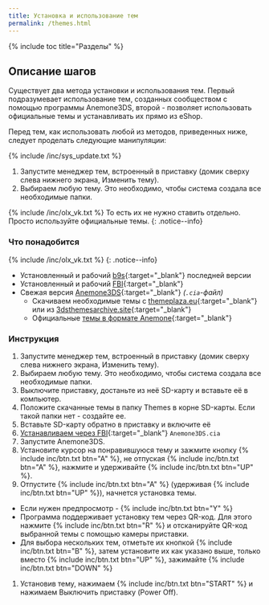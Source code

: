 ```yaml
---
title: Установка и использование тем
permalink: /themes.html
---
```

{% include toc title="Разделы" %}

## Описание шагов

Существует два метода установки и использования тем. Первый подразумевает использование тем, созданных сообществом с помощью программы Anemone3DS, второй - позволяет использовать официальные темы и устанавливать их прямо из eShop. 

Перед тем, как использовать любой из методов, приведенных ниже, следует проделать следующие манипуляции: 

{% include /inc/sys_update.txt %}
1. Запустите менеджер тем, встроенный в приставку (домик сверху слева нижнего экрана, Изменить тему).
1. Выбираем любую тему. Это необходимо, чтобы система создала все необходимые папки. 

{% include /inc/olx_vk.txt %} То есть их не нужно ставить отдельно. Просто используйте официальные темы. 
{: .notice--info}

### Что понадобится

{% include /inc/olx_vk.txt %}
{: .notice--info}

* Установленный и рабочий [b9s](updating-b9s){:target="_blank"} последней версии 
* Установленный и рабочий [FBI](fbi){:target="_blank"}
* Свежая версия [Anemone3DS](https://github.com/astronautlevel2/Anemone3DS/releases/latest){:target="_blank"} *(`.cia`-файл)*
	+ Скачиваем необходимые темы с [themeplaza.eu](https://themeplaza.eu/themes){:target="_blank"} или из [3dsthemesarchive.site](https://3dsthemesarchive.site/){:target="_blank"}
	+ Официальные [темы в формате Anemone](https://drive.google.com/drive/folders/12dp95NdXdg8iQCgWgV7i48vLWIoUWdyi){:target="_blank"}

### Инструкция

1. Запустите менеджер тем, встроенный в приставку (домик сверху слева нижнего экрана, Изменить тему).
1. Выбираем любую тему. Это необходимо, чтобы система создала все необходимые папки. 
1. Выключите приставку, достаньте из неё SD-карту и вставьте её в компьютер. 
1. Положите скачанные темы в папку Themes в корне SD-карты. Если такой папки нет - создайте ее.
1. Вставьте SD-карту обратно в приставку и включите её
1. [Устанавливаем через FBI](games){:target="_blank"} `Anemone3DS.cia`
1. Запустите Anemone3DS.
1. Установите курсор на понравившуюся тему и зажмите кнопку {% include inc/btn.txt btn="A" %}, не отпуская {% include inc/btn.txt btn="A" %}, нажмите и удерживайте {% include inc/btn.txt btn="UP" %}. 
1. Отпустите {% include inc/btn.txt btn="A" %} (удерживая {% include inc/btn.txt btn="UP" %}), начнется установка темы. 
  *	Если нужен предпросмотр - {% include inc/btn.txt btn="Y" %}
  * Программа поддерживает установку тем через QR-код. Для этого нажмите {% include inc/btn.txt btn="R" %} и отсканируйте QR-код выбранной темы с помощью камеры приставки. 
  * Для выбора нескольких тем, отметьте их кнопкой {% include inc/btn.txt btn="B" %}, затем установите их как указано выше, только вместо {% include inc/btn.txt btn="UP" %}, зажимайте {% include inc/btn.txt btn="DOWN" %}
1. Установив тему, нажимаем {% include inc/btn.txt btn="START" %} и нажимаем Выключить приставку (Power Off).